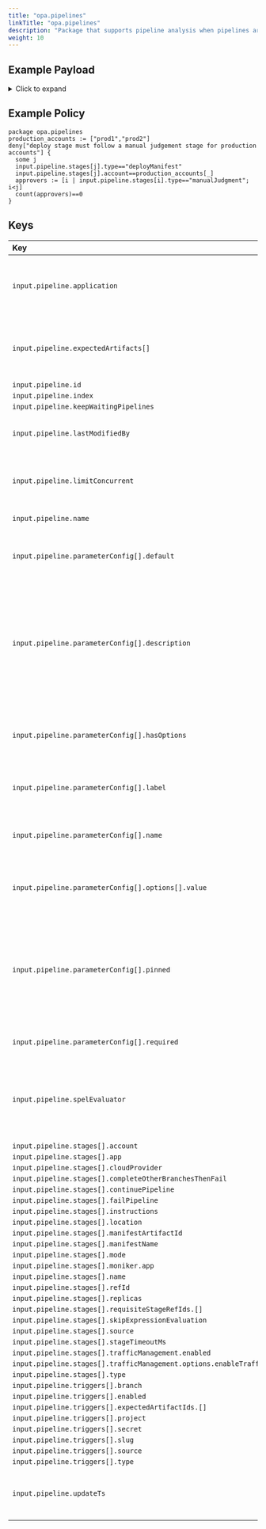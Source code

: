 ```yaml
---
title: "opa.pipelines"
linkTitle: "opa.pipelines"
description: "Package that supports pipeline analysis when pipelines are saved."
weight: 10
---
```


## Example Payload

<details><summary>Click to expand</summary>

```json
{
  "input": {
    "pipeline": {
      "application": "hostname",
      "expectedArtifacts": [
        {
          "defaultArtifact": {
            "artifactAccount": "myUsername",
            "id": "4aa85178-0618-46c4-b530-6883d393656d",
            "name": "manifests/deploy-spinnaker.yaml",
            "reference": "Https://api.github.com/repos/myUsername/hostname/contents/manifests/deploy-spinnaker.yaml",
            "type": "github/file",
            "version": "master"
          },
          "displayName": "hostname-deploy",
          "id": "0cf98032-1b0f-48db-9314-09c69293b3a6",
          "matchArtifact": {
            "artifactAccount": "myUsername",
            "customKind": true,
            "id": "3f72ed8e-cb95-454f-9119-2323682121ff",
            "name": "manifests/deploy-spinnaker.yaml",
            "type": "github/file"
          },
          "useDefaultArtifact": true,
          "usePriorArtifact": false
        },
        {
          "defaultArtifact": {
            "artifactAccount": "myUsername",
            "id": "e79162ab-69cb-4ff7-acf4-a8f2875ef8ef",
            "name": "manifests/service-spinnaker.yaml",
            "reference": "Https://api.github.com/repos/myUsername/hostname/contents/manifests/service-spinnaker.yaml",
            "type": "github/file"
          },
          "displayName": "service-hostname",
          "id": "425d20a8-2942-4902-8d2b-277769a1492c",
          "matchArtifact": {
            "artifactAccount": "myUsername",
            "customKind": true,
            "id": "d7ac7eca-0131-4d54-ab8f-880ff0041e4f",
            "name": "manifests/service-spinnaker",
            "type": "github/file"
          },
          "useDefaultArtifact": true,
          "usePriorArtifact": false
        }
      ],
      "id": "7db1e350-dedb-4dc1-9976-e71f97b5f132",
      "index": 0,
      "keepWaitingPipelines": false,
      "lastModifiedBy": "myUsername",
      "limitConcurrent": true,
      "name": "scale deployments",
      "parameterConfig": [
        {
          "default": "",
          "description": "",
          "hasOptions": false,
          "label": "",
          "name": "replicas",
          "options": [
            {
              "value": ""
            }
          ],
          "pinned": false,
          "required": false
        },
        {
          "default": "staging",
          "description": "",
          "hasOptions": false,
          "label": "",
          "name": "namespace",
          "options": [
            {
              "value": ""
            }
          ],
          "pinned": false,
          "required": true
        }
      ],
      "spelEvaluator": "v4",
      "stages": [
        {
          "account": "spinnaker",
          "cloudProvider": "kubernetes",
          "manifestArtifactId": "0cf98032-1b0f-48db-9314-09c69293b3a6",
          "moniker": {
            "app": "hostname"
          },
          "name": "Deploy (Manifest) g",
          "refId": "2",
          "requisiteStageRefIds": [],
          "skipExpressionEvaluation": false,
          "source": "artifact",
          "trafficManagement": {
            "enabled": false,
            "options": {
              "enableTraffic": false,
              "services": []
            }
          },
          "type": "deployManifest"
        },
        {
          "account": "spinnaker",
          "cloudProvider": "kubernetes",
          "manifestArtifactId": "425d20a8-2942-4902-8d2b-277769a1492c",
          "moniker": {
            "app": "hostname"
          },
          "name": "Deploy service (Manifest)",
          "refId": "3",
          "requisiteStageRefIds": [],
          "skipExpressionEvaluation": false,
          "source": "artifact",
          "trafficManagement": {
            "enabled": false,
            "options": {
              "enableTraffic": false,
              "services": []
            }
          },
          "type": "deployManifest"
        },
        {
          "completeOtherBranchesThenFail": false,
          "continuePipeline": true,
          "failPipeline": false,
          "instructions": "is the new service working?",
          "judgmentInputs": [],
          "name": "Manual Judgment",
          "notifications": [],
          "refId": "4",
          "requisiteStageRefIds": [
            "2",
            "3"
          ],
          "stageTimeoutMs": 60000,
          "type": "manualJudgment"
        },
        {
          "account": "spinnaker",
          "app": "hostname",
          "cloudProvider": "kubernetes",
          "location": "staging",
          "manifestName": "deployment hostname",
          "mode": "static",
          "name": "Scale (Manifest)",
          "refId": "5",
          "replicas": "10",
          "requisiteStageRefIds": [
            "4"
          ],
          "type": "scaleManifest"
        }
      ],
      "triggers": [
        {
          "branch": "master",
          "enabled": true,
          "expectedArtifactIds": [
            "0cf98032-1b0f-48db-9314-09c69293b3a6",
            "425d20a8-2942-4902-8d2b-277769a1492c"
          ],
          "project": "myUsername",
          "secret": "spinnaker",
          "slug": "hostname",
          "source": "github",
          "type": "git"
        }
      ],
      "updateTs": "1620677311000"
    }
  }
}
```
</details>

## Example Policy

```rego
package opa.pipelines
production_accounts := ["prod1","prod2"]
deny["deploy stage must follow a manual judgement stage for production accounts"] {
  some j
  input.pipeline.stages[j].type=="deployManifest"
  input.pipeline.stages[j].account==production_accounts[_]
  approvers := [i | input.pipeline.stages[i].type=="manualJudgment"; i<j]
  count(approvers)==0
}
```

## Keys

| Key                                                               | Type       | Description                                                                                                                                 |
| :---------------------------------------------------------------- | :--------- | :------------------------------------------------------------------------------------------------------------------------------------------ |
| `input.pipeline.application`                                      | `string`   | The name of the Spinnaker application to which this pipeline belongs.                                                                       |
| `input.pipeline.expectedArtifacts[]`                              | `[array]`  | See [artifacts]({{< ref "artifacts.md" >}}) for more information.                                                                           |
| `input.pipeline.id`                                               | `string`   |                                                                                                                                             |
| `input.pipeline.index`                                            | `number`   |                                                                                                                                             |
| `input.pipeline.keepWaitingPipelines`                             | `boolean`  |                                                                                                                                             |
| `input.pipeline.lastModifiedBy`                                   | `string`   | The id of the user that last modified the pipeline.                                                                                         |
| `input.pipeline.limitConcurrent`                                  | `boolean`  | True if only 1 concurrent execution of this pipeline be allowed.                                                                            |
| `input.pipeline.name`                                             | `string`   | The name of this pipeline.                                                                                                                  |
| `input.pipeline.parameterConfig[].default`                        | `string`   | The default value associated with this parameter.                                                                                           |
| `input.pipeline.parameterConfig[].description`                    | `string`   | (Optional): If supplied, will be displayed to users as a tooltip when triggering the pipeline manually. You can include HTML in this field. |
| `input.pipeline.parameterConfig[].hasOptions`                     | `boolean`  | If the ‘Show Options’ checkbox in the parameter checked                                                                                     |
| `input.pipeline.parameterConfig[].label`                          | `string`   | What is the display name of the parameter.                                                                                                  |
| `input.pipeline.parameterConfig[].name`                           | `string`   | What is the parameter name that can be used in SpEL.                                                                                        |
| `input.pipeline.parameterConfig[].options[].value`                | `string`   | What is the value for this option in a multi-option parameter.                                                                              |
| `input.pipeline.parameterConfig[].pinned`                         | `boolean`  | (Optional): if checked, this parameter will be always shown in a pipeline execution view, otherwise it’ll be collapsed by default.          |
| `input.pipeline.parameterConfig[].required`                       | `boolean`  | Is this a required parameter.                                                                                                               |
| `input.pipeline.spelEvaluator`                                    | `string`   | Which version of spring expression language is being used to evaluate SpEL.                                                                 |
| `input.pipeline.stages[].account`                                 | `string`   |                                                                                                                                             |
| `input.pipeline.stages[].app`                                     | `string`   |                                                                                                                                             |
| `input.pipeline.stages[].cloudProvider`                           | `string`   |                                                                                                                                             |
| `input.pipeline.stages[].completeOtherBranchesThenFail`           | `boolean`  |                                                                                                                                             |
| `input.pipeline.stages[].continuePipeline`                        | `boolean`  |                                                                                                                                             |
| `input.pipeline.stages[].failPipeline`                            | `boolean`  |                                                                                                                                             |
| `input.pipeline.stages[].instructions`                            | `string`   |                                                                                                                                             |
| `input.pipeline.stages[].location`                                | `string`   |                                                                                                                                             |
| `input.pipeline.stages[].manifestArtifactId`                      | `string`   |                                                                                                                                             |
| `input.pipeline.stages[].manifestName`                            | `string`   |                                                                                                                                             |
| `input.pipeline.stages[].mode`                                    | `string`   |                                                                                                                                             |
| `input.pipeline.stages[].moniker.app`                             | `string`   |                                                                                                                                             |
| `input.pipeline.stages[].name`                                    | `string`   |                                                                                                                                             |
| `input.pipeline.stages[].refId`                                   | `string`   |                                                                                                                                             |
| `input.pipeline.stages[].replicas`                                | `string`   |                                                                                                                                             |
| `input.pipeline.stages[].requisiteStageRefIds.[]`                 | `string`   |                                                                                                                                             |
| `input.pipeline.stages[].skipExpressionEvaluation`                | `boolean`  |                                                                                                                                             |
| `input.pipeline.stages[].source`                                  | `string`   |                                                                                                                                             |
| `input.pipeline.stages[].stageTimeoutMs`                          | `number`   |                                                                                                                                             |
| `input.pipeline.stages[].trafficManagement.enabled`               | `boolean`  |                                                                                                                                             |
| `input.pipeline.stages[].trafficManagement.options.enableTraffic` | `boolean`  |                                                                                                                                             |
| `input.pipeline.stages[].type`                                    | `string`   |                                                                                                                                             |
| `input.pipeline.triggers[].branch`                                | `string`   |                                                                                                                                             |
| `input.pipeline.triggers[].enabled`                               | `boolean`  |                                                                                                                                             |
| `input.pipeline.triggers[].expectedArtifactIds.[]`                | `string`   |                                                                                                                                             |
| `input.pipeline.triggers[].project`                               | `string`   |                                                                                                                                             |
| `input.pipeline.triggers[].secret`                                | `string`   |                                                                                                                                             |
| `input.pipeline.triggers[].slug`                                  | `string`   |                                                                                                                                             |
| `input.pipeline.triggers[].source`                                | `string`   |                                                                                                                                             |
| `input.pipeline.triggers[].type`                                  | `string`   |                                                                                                                                             |
| `input.pipeline.updateTs`                                         | `string`   | The timestamp of the pipelines last modification.                                                                                           |
